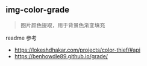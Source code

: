 ## img-color-grade

> 图片颜色提取，用于背景色渐变填充


readme 参考
* https://lokeshdhakar.com/projects/color-thief/#api
* https://benhowdle89.github.io/grade/